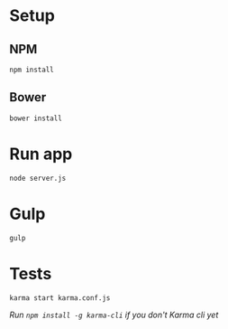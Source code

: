 # Setup

## NPM
```
npm install
```
## Bower
```
bower install
```

# Run app
```
node server.js
```

# Gulp
```
gulp
```

# Tests
```
karma start karma.conf.js
```

*Run `npm install -g karma-cli` if you don't Karma cli yet*
